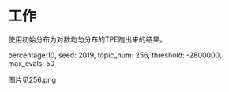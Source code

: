 # 工作

使用初始分布为对数均匀分布的TPE跑出来的结果。

percentage:10, seed: 2019, topic_num: 256, threshold: -2800000, max_evals: 50

图片见256.png
